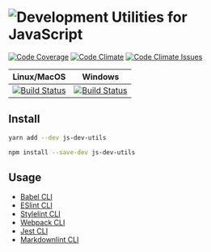 # ![Development Utilities for JavaScript](https://user-images.githubusercontent.com/6945922/28385763-88dfedda-6cc9-11e7-8228-038b1b6caee7.png)

[![Code Coverage](https://codecov.io/gh/rusty1s/js-dev-utils/branch/master/graph/badge.svg)](https://codecov.io/github/rusty1s/js-dev-utils)
[![Code Climate](https://codeclimate.com/github/rusty1s/js-dev-utils/badges/gpa.svg)](https://codeclimate.com/github/rusty1s/js-dev-utils)
[![Code Climate Issues](https://codeclimate.com/github/rusty1s/js-dev-utils/badges/issue_count.svg)](https://codeclimate.com/github/rusty1s/js-dev-utils/issues)

| Linux/MacOS | Windows |
|-------------|:-------:|
| [![Build Status](https://travis-ci.org/rusty1s/js-dev-utils.svg)](https://travis-ci.org/rusty1s/js-dev-utils) | [![Build Status](https://ci.appveyor.com/api/projects/status/github/rusty1s/js-dev-utils?svg=true)](https://ci.appveyor.com/project/rusty1s/js-dev-utils) |

## Install

```sh
yarn add --dev js-dev-utils
```

```sh
npm install --save-dev js-dev-utils
```

## Usage

* [Babel CLI](https://babeljs.io/docs/usage/cli/)
* [ESlint CLI](http://eslint.org/docs/user-guide/command-line-interface)
* [Stylelint CLI](https://github.com/stylelint/stylelint/blob/master/docs/user-guide/cli.md)
* [Webpack CLI](https://webpack.js.org/api/cli/)
* [Jest CLI](https://facebook.github.io/jest/docs/en/cli.html)
* [Markdownlint CLI](https://github.com/igorshubovych/markdownlint-cli#usage)
